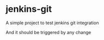 # jenkins-git

A simple project to test jenkins git integration


And it should be triggered by any change
